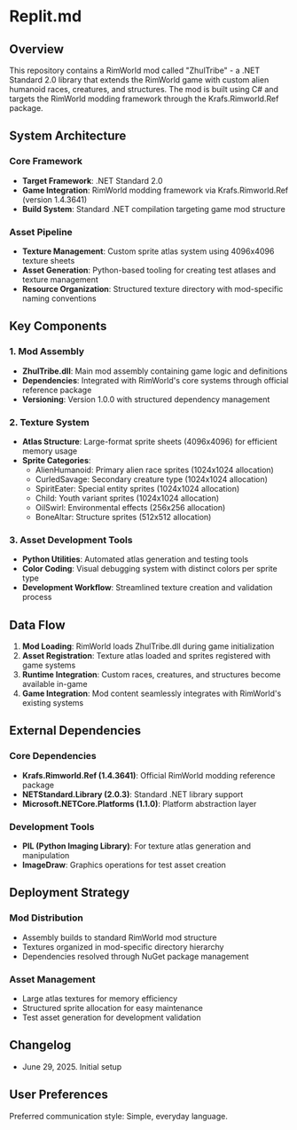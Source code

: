 # Replit.md

## Overview

This repository contains a RimWorld mod called "ZhulTribe" - a .NET Standard 2.0 library that extends the RimWorld game with custom alien humanoid races, creatures, and structures. The mod is built using C# and targets the RimWorld modding framework through the Krafs.Rimworld.Ref package.

## System Architecture

### Core Framework
- **Target Framework**: .NET Standard 2.0
- **Game Integration**: RimWorld modding framework via Krafs.Rimworld.Ref (version 1.4.3641)
- **Build System**: Standard .NET compilation targeting game mod structure

### Asset Pipeline
- **Texture Management**: Custom sprite atlas system using 4096x4096 texture sheets
- **Asset Generation**: Python-based tooling for creating test atlases and texture management
- **Resource Organization**: Structured texture directory with mod-specific naming conventions

## Key Components

### 1. Mod Assembly
- **ZhulTribe.dll**: Main mod assembly containing game logic and definitions
- **Dependencies**: Integrated with RimWorld's core systems through official reference package
- **Versioning**: Version 1.0.0 with structured dependency management

### 2. Texture System
- **Atlas Structure**: Large-format sprite sheets (4096x4096) for efficient memory usage
- **Sprite Categories**:
  - AlienHumanoid: Primary alien race sprites (1024x1024 allocation)
  - CurledSavage: Secondary creature type (1024x1024 allocation)
  - SpiritEater: Special entity sprites (1024x1024 allocation)  
  - Child: Youth variant sprites (1024x1024 allocation)
  - OilSwirl: Environmental effects (256x256 allocation)
  - BoneAltar: Structure sprites (512x512 allocation)

### 3. Asset Development Tools
- **Python Utilities**: Automated atlas generation and testing tools
- **Color Coding**: Visual debugging system with distinct colors per sprite type
- **Development Workflow**: Streamlined texture creation and validation process

## Data Flow

1. **Mod Loading**: RimWorld loads ZhulTribe.dll during game initialization
2. **Asset Registration**: Texture atlas loaded and sprites registered with game systems
3. **Runtime Integration**: Custom races, creatures, and structures become available in-game
4. **Game Integration**: Mod content seamlessly integrates with RimWorld's existing systems

## External Dependencies

### Core Dependencies
- **Krafs.Rimworld.Ref (1.4.3641)**: Official RimWorld modding reference package
- **NETStandard.Library (2.0.3)**: Standard .NET library support
- **Microsoft.NETCore.Platforms (1.1.0)**: Platform abstraction layer

### Development Tools
- **PIL (Python Imaging Library)**: For texture atlas generation and manipulation
- **ImageDraw**: Graphics operations for test asset creation

## Deployment Strategy

### Mod Distribution
- Assembly builds to standard RimWorld mod structure
- Textures organized in mod-specific directory hierarchy
- Dependencies resolved through NuGet package management

### Asset Management
- Large atlas textures for memory efficiency
- Structured sprite allocation for easy maintenance
- Test asset generation for development validation

## Changelog

- June 29, 2025. Initial setup

## User Preferences

Preferred communication style: Simple, everyday language.